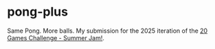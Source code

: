 # pong-plus
Same Pong. More balls. My submission for the 2025 iteration of the [20 Games Challenge - Summer Jam!](https://itch.io/jam/20-games-challenge-summer-jam).
